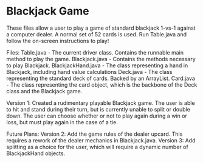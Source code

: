 # Blackjack Game
These files allow a user to play a game of standard blackjack 1-vs-1 against a computer dealer. A normal set of 52 cards is used. Run Table.java and follow the on-screen instructions to play!

Files:
Table.java - The current driver class. Contains the runnable main method to play the game.
Blackjack.java - Contains the methods necessary to play Blackjack.
BlackjackHand.java - The class representing a hand in Blackjack, including hand value calculations
Deck.java - The class representing the standard deck of cards. Backed by an ArrayList.
Card.java - The class representing the card object, which is the backbone of the Deck class and the Blackjack game.

Version 1:
Created a rudimentary playable Blackjack game. The user is able to hit and stand during their turn, but is currently unable to split or double down. The user can choose whether or not to play again during a win or loss, but must play again in the case of a tie.

Future Plans:
Version 2: Add the game rules of the dealer upcard. This requires a rework of the dealer mechanics in Blackjack.java.
Version 3: Add splitting as a choice for the user, which will require a dynamic number of BlackjackHand objects.
